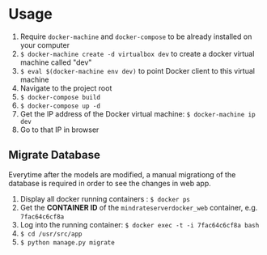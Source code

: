 # Usage

1. Require `docker-machine` and `docker-compose` to be already installed on your computer
2. `$ docker-machine create -d virtualbox dev` to create a docker virtual machine called "dev"
3. `$ eval $(docker-machine env dev)` to point Docker client to this virtual machine
4. Navigate to the project root
5. `$ docker-compose build`
6. `$ docker-compose up -d`
7. Get the IP address of the Docker virtual machine: `$ docker-machine ip dev`
8. Go to that IP in browser

## Migrate Database

Everytime after the models are modified, a manual migrationg of the database is required in order to see the changes in web app.

1. Display all docker running containers : `$ docker ps`
2. Get the **CONTAINER ID** of the `mindrateserverdocker_web` container, e.g. `7fac64c6cf8a`
3. Log into the running container: `$ docker exec -t -i 7fac64c6cf8a bash`
4. `$ cd /usr/src/app`
5. `$ python manage.py migrate`